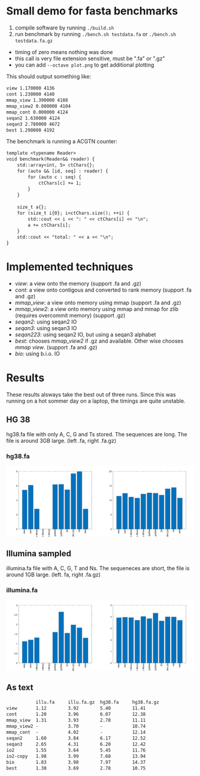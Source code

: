 # Small demo for fasta benchmarks

1. compile software by running `./build.sh`
2. run benchmark by running `./bench.sh testdata.fa` or `./bench.sh testdata.fa.gz`
  - timing of zero means nothing was done
  - this call is very file extension sensitive, must be ".fa" or ".gz"
  - you can add `--octave plot.png` to get additional plotting

This should output something like:
```
view 1.170000 4136
cont 1.230000 4140
mmap_view 1.390000 4188
mmap_view2 0.000000 4104
mmap_cont 0.000000 4124
seqan2 1.630000 4124
seqan3 2.780000 4672
best 1.290000 4192
```

The benchmark is running a ACGTN counter:
```
template <typename Reader>
void benchmark(Reader&& reader) {
    std::array<int, 5> ctChars{};
    for (auto && [id, seq] : reader) {
        for (auto c : seq) {
            ctChars[c] += 1;
        }
    }

    size_t a{};
    for (size_t i{0}; i<ctChars.size(); ++i) {
        std::cout << i << ": " << ctChars[i] << "\n";
        a += ctChars[i];
    }
    std::cout << "total: " << a << "\n";
}
```

# Implemented techniques
- *view*: a view onto the memory (support .fa and .gz)
- *cont*: a view onto contigous and converted to rank memory (support .fa and .gz)
- *mmap_view*: a view onto memory using mmap (support .fa and .gz)
- *mmap_view2*: a view onto memory using mmap and mmap for zlib (requires overcommit memory) (support .gz)
- *seqan2*: using seqan2 IO
- *seqan3*: using seqan3 IO
- *seqan223*: using seqan2 IO, but using a seqan3 alphabet
- *best*: chooses *mmap_view2* if .gz and available. Other wise chooses *mmap view*. (support .fa and .gz)
- *bio*: using b.i.o. IO

# Results
These results alsways take the best out of three runs. Since this was running on a hot sommer day on a laptop, the timings are quite unstable.
## HG 38
hg38.fa file with only A, C, G and Ts stored.  The sequences are long. The file is around 3GB large. (left .fa, right .fa.gz)
### hg38.fa
![hg38.fa](data/hg38.png)
## Illumina sampled
illumina.fa file with A, C, G, T and Ns. The sequeneces are short, the file is around 1GB large. (left. fa, right .fa.gz)
### illumina.fa
![illumina.fa](data/illumina.png)

## As text
```
           illu.fa     illu.fa.gz  hg38.fa     hg38.fa.gz
view       1.12        3.92        5.40        11.41
cont       1.20        3.96        6.07        12.38
mmap_view  1.31        3.93        2.78        11.11
mmap_view2 -           3.70        -           10.74
mmap_cont  -           4.02        -           12.14
seqan2     1.60        3.84        6.17        12.52
seqan3     2.65        4.31        6.20        12.42
io2        1.55        3.64        5.45        11.76
io2-copy   1.98        3.99        7.68        13.94
bio        1.83        3.98        7.97        14.37
best       1.30        3.69        2.78        10.75
```
